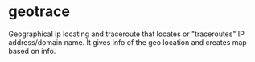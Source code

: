 # geotrace
Geographical ip locating and traceroute that locates or "traceroutes" IP address/domain name.
It gives info of the geo location and creates map based on info.
